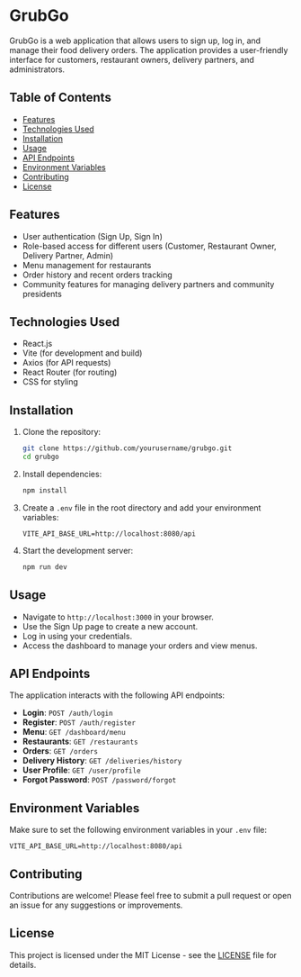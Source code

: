 # GrubGo

GrubGo is a web application that allows users to sign up, log in, and manage their food delivery orders. The application provides a user-friendly interface for customers, restaurant owners, delivery partners, and administrators.

## Table of Contents

- [Features](#features)
- [Technologies Used](#technologies-used)
- [Installation](#installation)
- [Usage](#usage)
- [API Endpoints](#api-endpoints)
- [Environment Variables](#environment-variables)
- [Contributing](#contributing)
- [License](#license)

## Features

- User authentication (Sign Up, Sign In)
- Role-based access for different users (Customer, Restaurant Owner, Delivery Partner, Admin)
- Menu management for restaurants
- Order history and recent orders tracking
- Community features for managing delivery partners and community presidents

## Technologies Used

- React.js
- Vite (for development and build)
- Axios (for API requests)
- React Router (for routing)
- CSS for styling

## Installation

1. Clone the repository:
   ```bash
   git clone https://github.com/yourusername/grubgo.git
   cd grubgo
   ```

2. Install dependencies:
   ```bash
   npm install
   ```

3. Create a `.env` file in the root directory and add your environment variables:
   ```plaintext
   VITE_API_BASE_URL=http://localhost:8080/api
   ```

4. Start the development server:
   ```bash
   npm run dev
   ```

## Usage

- Navigate to `http://localhost:3000` in your browser.
- Use the Sign Up page to create a new account.
- Log in using your credentials.
- Access the dashboard to manage your orders and view menus.

## API Endpoints

The application interacts with the following API endpoints:

- **Login**: `POST /auth/login`
- **Register**: `POST /auth/register`
- **Menu**: `GET /dashboard/menu`
- **Restaurants**: `GET /restaurants`
- **Orders**: `GET /orders`
- **Delivery History**: `GET /deliveries/history`
- **User Profile**: `GET /user/profile`
- **Forgot Password**: `POST /password/forgot`

## Environment Variables

Make sure to set the following environment variables in your `.env` file:

```plaintext
VITE_API_BASE_URL=http://localhost:8080/api
```

## Contributing

Contributions are welcome! Please feel free to submit a pull request or open an issue for any suggestions or improvements.

## License

This project is licensed under the MIT License - see the [LICENSE](LICENSE) file for details.
